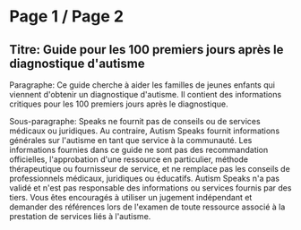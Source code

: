 # Page 1 / Page 2

## Titre: Guide pour les 100 premiers jours après le diagnostique d'autisme

Paragraphe: Ce guide cherche à aider les familles de jeunes
enfants qui viennent d'obtenir un diagnostique d'autisme. Il contient des
informations critiques pour les 100 premiers jours après le diagnostique.

Sous-paragraphe: Speaks ne fournit pas de conseils ou de services médicaux ou
juridiques. Au contraire, Autism Speaks fournit informations générales
sur l'autisme en tant que service à la communauté. Les informations
fournies dans ce guide ne sont pas des recommandation officielles, l'approbation
d'une ressource en particulier, méthode thérapeutique ou
fournisseur de service, et ne remplace pas les conseils de professionnels
médicaux, juridiques ou éducatifs. Autism Speaks n'a pas validé et
n'est pas responsable des informations ou services fournis par des
tiers. Vous êtes encouragés à utiliser un jugement indépendant et demander
des références lors de l'examen de toute ressource associé à la
prestation de services liés à l'autisme.
